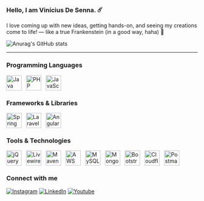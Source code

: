 ### Hello, I am Vinícius De Senna. ☄️
I love coming up with new ideas, getting hands-on, and seeing my creations come to life! — like a true Frankenstein (in a good way, haha) 💙

![Anurag's GitHub stats](https://github-readme-stats.vercel.app/api?username=ViniciusDeSenna&show_icons=true&theme=tokyonight)

---

<h3>Programming Languages</h3>
<div style="display: flex; gap: 12px; align-items: center; flex-wrap: wrap;">
   <img src="https://cdn.jsdelivr.net/gh/devicons/devicon@latest/icons/java/java-original-wordmark.svg" width="40" height="40" title="Java" />
   <img src="https://cdn.jsdelivr.net/gh/devicons/devicon@latest/icons/php/php-original.svg" width="40" height="40" title="PHP" />
   <img src="https://cdn.jsdelivr.net/gh/devicons/devicon@latest/icons/javascript/javascript-original.svg" width="40" height="40" title="JavaScript" />
</div>

<h3>Frameworks & Libraries</h3>
<div style="display: flex; gap: 12px; align-items: center; flex-wrap: wrap;">
   <img src="https://cdn.jsdelivr.net/gh/devicons/devicon@latest/icons/spring/spring-original.svg" width="40" height="40" title="Spring" />
   <img src="https://cdn.jsdelivr.net/gh/devicons/devicon@latest/icons/laravel/laravel-original.svg" width="40" height="40" title="Laravel" />
   <img src="https://cdn.jsdelivr.net/gh/devicons/devicon@latest/icons/angular/angular-original.svg" width="40" height="40" title="Angular" />
</div>

<h3>Tools & Technologies</h3>
<div style="display: flex; gap: 12px; align-items: center; flex-wrap: wrap;">
   <img src="https://cdn.jsdelivr.net/gh/devicons/devicon@latest/icons/jquery/jquery-original.svg" width="40" height="40" title="jQuery" />
   <img src="https://cdn.jsdelivr.net/gh/devicons/devicon@latest/icons/livewire/livewire-original.svg" width="40" height="40" title="Livewire" />
   <img src="https://cdn.jsdelivr.net/gh/devicons/devicon@latest/icons/maven/maven-original.svg" width="40" height="40" title="Maven" />
   <img src="https://cdn.jsdelivr.net/gh/devicons/devicon@latest/icons/amazonwebservices/amazonwebservices-original-wordmark.svg" width="40" height="40" title="AWS" />
   <img src="https://cdn.jsdelivr.net/gh/devicons/devicon@latest/icons/mysql/mysql-original.svg" width="40" height="40" title="MySQL" />
   <img src="https://cdn.jsdelivr.net/gh/devicons/devicon@latest/icons/mongodb/mongodb-original.svg" width="40" height="40" title="MongoDB" />    
   <img src="https://cdn.jsdelivr.net/gh/devicons/devicon@latest/icons/bootstrap/bootstrap-original.svg" width="40" height="40" title="Bootstrap" />
   <img src="https://cdn.jsdelivr.net/gh/devicons/devicon@latest/icons/cloudflare/cloudflare-original.svg" width="40" height="40" title="Cloudflare" />  
   <img src="https://cdn.jsdelivr.net/gh/devicons/devicon@latest/icons/postman/postman-original.svg" width="40" height="40" title="Postman" />
</div>


### Connect with me
[![Instagram](https://img.shields.io/badge/Instagram-E4405F?style=for-the-badge&logo=instagram&logoColor=white)](https://www.instagram.com/senna.tt?igsh=MTZwdXp1bXhxMHBwbg==)
[![LinkedIn](https://img.shields.io/badge/LinkedIn-0077B5?style=for-the-badge&logo=linkedin&logoColor=white)](https://www.linkedin.com/in/vin%C3%ADcius-de-senna/)
[![Youtube](https://img.shields.io/badge/YouTube-FF0000?style=for-the-badge&logo=youtube&logoColor=white)]()
